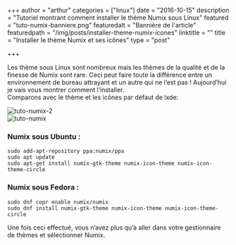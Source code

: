 +++
author = "arthur"
categories = ["linux"]
date = "2016-10-15"
description = "Tutoriel montrant comment installer le thème Numix sous Linux"
featured = "tuto-numix-banniere.png"
featuredalt = "Bannière de l'article"
featuredpath = "/img/posts/installer-theme-numix-icones"
linktitle = ""
title = "Installer le thème Numix et ses icônes"
type = "post"

+++

Les thème sous Linux sont nombreux mais les thèmes de la qualité et de la finesse de Numix sont rare. Ceci peut faire toute la différence entre un environnement de bureau attrayant et un autre qui ne l’est pas ! Aujourd’hui je vais vous montrer comment l’installer.  
Comparons avec le thème et les icônes par défaut de lxde:

![tuto-numix-2][image1]  
![tuto-numix][image2]

### Numix sous Ubuntu :

```shell
sudo add-apt-repository ppa:numix/ppa
sudo apt update
sudo apt-get install numix-gtk-theme numix-icon-theme numix-icon-theme-circle
```

### Numix sous Fedora :

```shell
sudo dnf copr enable numix/numix
sudo dnf install numix-gtk-theme numix-icon-theme numix-icon-theme-circle
```

Une fois ceci effectué, vous n’avez plus qu’à aller dans votre gestionnaire de thèmes et sélectionner Numix.

[image1]: /img/posts/installer-theme-numix-icones/tuto-numix-2.png
[image2]: /img/posts/installer-theme-numix-icones/tuto-numix.png

